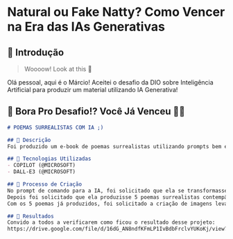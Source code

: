 # Natural ou Fake Natty? Como Vencer na Era das IAs Generativas

## 🚀 Introdução

> Woooow! Look at this 👀

Olá pessoal, aqui é o Márcio! Aceitei o desafio da DIO sobre Inteligência Artificial para produzir um material utilizando IA Generativa!

## 🎯 Bora Pro Desafio!? Você Já Venceu 💪🤓

```markdown
# POEMAS SURREALISTAS COM IA ;)

## 📒 Descrição
Foi produzido um e-book de poemas surrealistas utilizando prompts bem estruturados para criação do texto e de imagens.

## 🤖 Tecnologias Utilizadas
- COPILOT (@MICROSOFT)
- DALL-E3 (@MICROSOFT)

## 🧐 Processo de Criação
No prompt de comando para a IA, foi solicitado que ela se transformasse em um artista surrealista, entendendo sua essencia e transformação literária.
Depois foi solicitado que ela produzisse 5 poemas surrealistas contempâraneos.
Com os 5 poemas já produzidos, foi solicitado a criação de imagens levando em consideração os poemas escritos.  

## 🚀 Resultados
Convido a todos a verificarem como ficou o resultado desse projeto:
https://drive.google.com/file/d/16dG_AN8ndfKFmLP1IvBdbFrclvYUKoKj/view?usp=sharing

```

